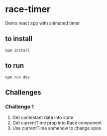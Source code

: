 # race-timer

Demo react app with animated timer

## to install

`npm install`

## to run

`npm run dev`

## Challenges

### Challenge 1

1. Get contestant data into state
2. Get currentTime prop into Race component
3. Use currentTime somehow to change xpos
